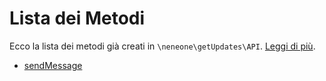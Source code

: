 # Lista dei Metodi

Ecco la lista dei metodi già creati in `\neneone\getUpdates\API`. [Leggi di più](sending_requests.html#utilizzare-funzioni-già-fatte).

- [sendMessage](API_Methods/sendMessage.html)
